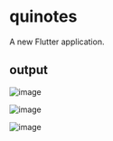 # quinotes

A new Flutter application.

## output

![image](https://user-images.githubusercontent.com/69243648/163052982-88a0a9e6-c2c6-4944-ac30-0c7704ba99ee.png)

![image](https://user-images.githubusercontent.com/69243648/163053031-f06a9fb4-9e17-4536-a1d6-50e369fd18db.png)

![image](https://user-images.githubusercontent.com/69243648/163053066-4e5662c3-c2c1-4e6d-af8b-bdb0e144acdc.png)
